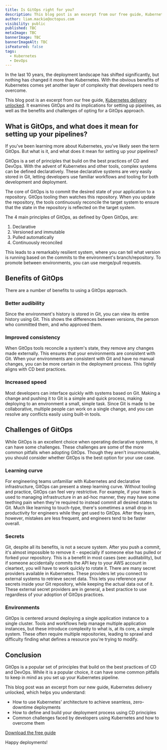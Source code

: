 ```yaml
---
title: Is GitOps right for you? 
description: This blog post is an excerpt from our free guide, Kubernetes delivery unlocked, which examines GitOps and its implications for setting up pipelines
author: liam.mackie@octopus.com
visibility: public
published: TBC
metaImage: TBC
bannerImage: TBC
bannerImageAlt: TBC
isFeatured: false
tags: 
  - Kubernetes
  - DevOps
---
```


In the last 10 years, the deployment landscape has shifted significantly, but nothing has changed it more than Kubernetes. With the obvious benefits of Kubernetes comes yet another layer of complexity that developers need to overcome.

This blog post is an excerpt from our free guide, [Kubernetes delivery unlocked](https://octopus.com/whitepapers/kubernetes-delivery-unlocked). It examines GitOps and its implications for setting up pipelines, as well as the benefits and challenges of opting for a GitOps approach. 

## What is GitOps, and what does it mean for setting up your pipelines? 

If you've been learning more about Kubernetes, you've likely seen the term GitOps. But what is it, and what does it mean for setting up your pipelines?

GitOps is a set of principles that build on the best practices of CD and DevOps. With the advent of Kubernetes and other tools, complex systems can be defined declaratively. These declarative systems are very easily stored in Git, letting developers use familiar workflows and tooling for both development and deployment.

The core of GitOps is to commit the desired state of your application to a repository. GitOps tooling then watches this repository. When you update the repository, the tools continuously reconcile the target system to ensure that the state in the repository is reflected on the target system.

The 4 main principles of GitOps, as defined by Open GitOps, are:

1. Declarative
2. Versioned and immutable
3. Pulled automatically
4. Continuously reconciled

This leads to a remarkably resilient system, where you can tell what version is running based on the commits to the environment's branch/repository. To promote between environments, you can use merge/pull requests.

## Benefits of GitOps

There are a number of benefits to using a GitOps approach.

### Better audibility

Since the environment's history is stored in Git, you can view its entire history using Git. This shows the differences between versions, the person who committed them, and who approved them.

### Improved consistency

When GitOps tools reconcile a system's state, they remove any changes made externally. This ensures that your environments are consistent with Git. When your environments are consistent with Git and have no manual changes, you can be more certain in the deployment process. This tightly aligns with CD best practices.

### Increased speed

Most developers can interface quickly with systems based on Git. Making a change and pushing it to Git is a simple and quick process, making deploying to an environment a small, simple task. Since Git is made to be collaborative, multiple people can work on a single change, and you can resolve any conflicts easily using built-in tools.

## Challenges of GitOps

While GitOps is an excellent choice when operating declarative systems, it can have some challenges. These challenges are some of the more common pitfalls when adopting GitOps.
Though they aren't insurmountable, you should consider whether GitOps is the best option for your use case.

### Learning curve

For engineering teams unfamiliar with Kubernetes and declarative infrastructure, GitOps can present a steep learning curve. Without tooling and practice, GitOps can feel very restrictive. For example, if your team is used to managing infrastructure in an ad-hoc manner, they may have some teething pain when they're required to instead commit all desired states to Git. Much like learning to touch-type, there's sometimes a small drop in productivity for engineers while
they get used to GitOps. After they learn, however, mistakes are less frequent, and engineers tend to be faster overall.

### Secrets

Git, despite all its benefits, is not a secure system. After you push a commit, it's almost impossible to remove it - especially if someone else has pulled or forked your repository. This is a benefit in most cases (see: auditability), but if someone accidentally commits the API key to your AWS account in cleartext, you will have to work quickly to rotate it.
There are many secret providers available in Kubernetes. These providers let you connect to external systems to retrieve secret data. This lets you reference your secrets inside your Git repository, while keeping the actual data out of it. These external secret providers are in general, a best practice to use regardless of your adoption of GitOps practices.

### Environments

GitOps is centered around deploying a single application instance to a single cluster. Tools and workflows help manage multiple application instances, but these introduce complexity to what is, at its core, a simple system. These often require multiple repositories, leading to sprawl and difficulty finding what defines a resource you're trying to modify.


## Conclusion 

GitOps is a popular set of principles that build on the best practices of CD and DevOps. While it is a popular choice, it can have some common pitfalls to keep in mind as you set up your Kubernetes pipeline. 

This blog post was an excerpt from our new guide, Kubernetes delivery unlocked, which helps you understand:

- How to use Kubernetes' architecture to achieve seamless, zero-downtime deployments
- How to define and build your deployment process using CD principles
- Common challenges faced by developers using Kubernetes and how to overcome them

[Download the free guide](https://octopus.com/whitepapers/kubernetes-delivery-unlocked)

Happy deployments! 
